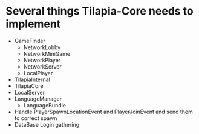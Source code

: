 # Several things Tilapia-Core needs to implement

- GameFinder
  - NetworkLobby
  - NetworkMiniGame
  - NetworkPlayer
  - NetworkServer
  - LocalPlayer
- TilapiaInternal
- TilapiaCore
- LocalServer
- LanguageManager
  - LanguageBundle
- Handle PlayerSpawnLocationEvent and PlayerJoinEvent and send them to correct spawn
- DataBase Login gathering